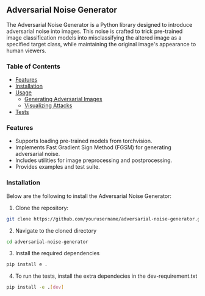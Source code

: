## Adversarial Noise Generator

The Adversarial Noise Generator is a Python library designed to introduce adversarial noise into images. This noise is crafted to trick pre-trained image classification models into misclassifying the altered image as a specified target class, while maintaining the original image's appearance to human viewers.


### Table of Contents
- [Features](#features)
- [Installation](#installation)
- [Usage](#usage)
  - [Generating Adversarial Images](#generating-adversarial-images)
  - [Visualizing Attacks](#visualizing-attacks)
- [Tests](#test)


### Features

- Supports loading pre-trained models from torchvision.
- Implements Fast Gradient Sign Method (FGSM) for generating adversarial noise.
- Includes utilities for image preprocessing and postprocessing.
- Provides examples and test suite.

### Installation

Below are the following to install the Adversarial Noise Generator:

1. Clone the repository:
```bash
git clone https://github.com/yourusername/adversarial-noise-generator.git
```

2. Navigate to the cloned directory

```bash
cd adversarial-noise-generator
```

3.  Install the required dependencies

```bash
pip install e .
``` 


4. To run the tests, install the extra dependecies in the dev-requirement.txt 

```bash
pip install -e .[dev]
```